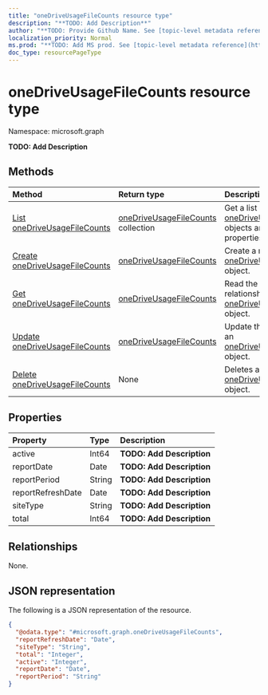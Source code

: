 ```yaml
---
title: "oneDriveUsageFileCounts resource type"
description: "**TODO: Add Description**"
author: "**TODO: Provide Github Name. See [topic-level metadata reference](https://msgo.azurewebsites.net/add/document/guidelines/metadata.html#topic-level-metadata)**"
localization_priority: Normal
ms.prod: "**TODO: Add MS prod. See [topic-level metadata reference](https://msgo.azurewebsites.net/add/document/guidelines/metadata.html#topic-level-metadata)**"
doc_type: resourcePageType
---
```


# oneDriveUsageFileCounts resource type

Namespace: microsoft.graph

**TODO: Add Description**

## Methods
|Method|Return type|Description|
|:---|:---|:---|
|[List oneDriveUsageFileCounts](../api/onedriveusagefilecounts-list.md)|[oneDriveUsageFileCounts](../resources/onedriveusagefilecounts.md) collection|Get a list of the [oneDriveUsageFileCounts](../resources/onedriveusagefilecounts.md) objects and their properties.|
|[Create oneDriveUsageFileCounts](../api/onedriveusagefilecounts-create.md)|[oneDriveUsageFileCounts](../resources/onedriveusagefilecounts.md)|Create a new [oneDriveUsageFileCounts](../resources/onedriveusagefilecounts.md) object.|
|[Get oneDriveUsageFileCounts](../api/onedriveusagefilecounts-get.md)|[oneDriveUsageFileCounts](../resources/onedriveusagefilecounts.md)|Read the properties and relationships of an [oneDriveUsageFileCounts](../resources/onedriveusagefilecounts.md) object.|
|[Update oneDriveUsageFileCounts](../api/onedriveusagefilecounts-update.md)|[oneDriveUsageFileCounts](../resources/onedriveusagefilecounts.md)|Update the properties of an [oneDriveUsageFileCounts](../resources/onedriveusagefilecounts.md) object.|
|[Delete oneDriveUsageFileCounts](../api/onedriveusagefilecounts-delete.md)|None|Deletes an [oneDriveUsageFileCounts](../resources/onedriveusagefilecounts.md) object.|

## Properties
|Property|Type|Description|
|:---|:---|:---|
|active|Int64|**TODO: Add Description**|
|reportDate|Date|**TODO: Add Description**|
|reportPeriod|String|**TODO: Add Description**|
|reportRefreshDate|Date|**TODO: Add Description**|
|siteType|String|**TODO: Add Description**|
|total|Int64|**TODO: Add Description**|

## Relationships
None.

## JSON representation
The following is a JSON representation of the resource.
<!-- {
  "blockType": "resource",
  "keyProperty": "id",
  "@odata.type": "microsoft.graph.oneDriveUsageFileCounts",
  "baseType": "",
  "openType": false
}
-->
``` json
{
  "@odata.type": "#microsoft.graph.oneDriveUsageFileCounts",
  "reportRefreshDate": "Date",
  "siteType": "String",
  "total": "Integer",
  "active": "Integer",
  "reportDate": "Date",
  "reportPeriod": "String"
}
```

